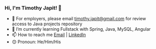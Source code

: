### Hi, I'm Timothy Japit! 👋

- 🥡 For employers, please email timothy.japit@gmail.com for review access to Java projects repository  
- 🌱 I’m currently learning Fullstack with Spring, Java, MySQL, Angular
- 📫 How to reach me [Email](mailto:timothy.japit@gmail.com) | [LinkedIn](https://www.linkedin.com/in/timothyjapit/)
- 😊 Pronoun: He/Him/His

<!---
tjapit/tjapit is a ✨ special ✨ repository because its `README.md` (this file) appears on your GitHub profile.
You can click the Preview link to take a look at your changes.
--->
